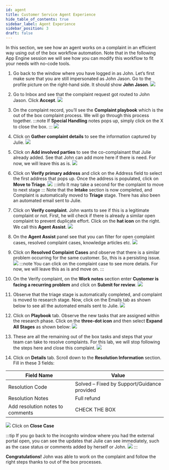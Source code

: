 ```yaml
---
id: agent
title: Customer Service Agent Experience
hide_table_of_contents: true
sidebar_label: Agent Experience
sidebar_position: 3
draft: false
---
```


In this section, we see how an agent works on a complaint in an efficient way using out of the box workflow automation. Note that in the following App Engine session we will see how you can modify this workflow to fit your needs with no-code tools.

1.	Go back to the window where you have logged in as John. Let’s first make sure that you are still impersonated as John Jason. Go to the profile picture on the right-hand side. It should show **John Jason**.
![](../images/2023-09-19-11-24-05.png)


2.	Go to Inbox and see that the complaint request got routed to John Jason. Click **Accept**.
![](../images/2023-09-19-11-24-30.png)


3.	On the complaint record, you’ll see the **Complaint playbook** which is the out of the box complaint process. We will go through this process together. 
:::note
If **Special Handling** notes pops up, simply click on the X to close the box.
:::
![](../images/2023-09-19-11-25-20.png)


4.	Click on **Gather complaint details** to see the information captured by Julie.
![](../images/2023-09-19-11-26-09.png)


5.	Click on **Add involved parties** to see the co-complainant that Julie already added. See that John can add more here if there is need. For now, we will leave this as is.
![](../images/2023-09-19-11-26-43.png)


6.	Click on **Verify primary address** and click on the Address field to select the first address that pops up. Once the address is populated, click on **Move to Triage**. 
![](../images/2023-09-19-11-27-47.png)
:::info
It may take a second for the complaint to move to next stage
:::
Note that the **Intake** section is now completed, and Complaint is automatically moved to **Triage** stage. There has also been an automated email sent to Julie.


7.	Click on **Verify complaint**.  John wants to see if this is a legitimate complaint or not. First, he will check if there is already a similar open complaint to prevent duplicate effort. Click on the **hat icon** on the right. We call this **Agent Assist**.
![](../images/2023-09-19-11-29-09.png)


8. On the **Agent Assist** panel see that you can filter for open complaint cases, resolved complaint cases, knowledge articles etc.
![](../images/2023-09-19-11-29-44.png)


9.	Click on **Resolved Complaint Cases** and observe that there is a similar problem occurring for the same customer. So, this is a persisting issue.
![](../images/2024-02-28-17-41-10.png)
:::note
You can click on the complaint case to see more details. For now, we will leave this as is and move on.
:::


10.	On the Verify complaint, on the **Work notes** section enter **Customer is facing a recurring problem** and click on **Submit for review**.
![](../images/2023-09-19-11-30-46.png)


11.	Observe that the triage stage is automatically completed, and complaint is moved to research stage. Now, click on the Emails tab as shown below to see all the automated emails sent to Julie.
![](../images/2023-09-19-11-32-02.png)


12.	Click on **Playbook** tab. Observe the new tasks that are assigned within the research phase. Click on the **three-dot icon** and then select **Expand All Stages** as shown below:
![](../images/2023-09-19-11-32-47.png)


13.	These are all the remaining out of the box tasks and steps that your team can take to resolve complaints. For this lab, we will stop following the steps here and close this complaint.
![](../images/2023-09-19-11-33-04.png)


14.	 Click on **Details** tab. Scroll down to the **Resolution Information** section. Fill in these 3 fields:

 |Field Name|Value|
 |---|---|
 |Resolution Code| Solved – Fixed by Support/Guidance provided|
 |Resolution Notes| Full refund|
 |Add resolution notes to comments| CHECK THE BOX|
![](../images/2023-09-19-11-35-03.png)
Click on **Close Case**

:::tip
If you go back to the incognito window where you had the external portal open, you can see the updates that Julie can see immediately, such as the case status or comments added by herself or John.
![](../images/2023-09-19-11-36-02.png)
:::

**Congratulations!** John was able to work on the complaint and follow the right steps thanks to out of the box processes.